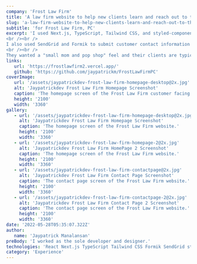 ```yaml
---
company: 'Frost Law Firm'
title: 'A law firm website to help new clients learn and reach out to the firm.'
slug: 'a-law-firm-website-to-help-new-clients-learn-and-reach-out-to-the-firm'
subtitle: 'for Frost Law Firm, PC'
excerpt: 'I used Next.js, TypeScript, Tailwind CSS, and styled-components. 
<br /><br />
I also used SendGrid and Formik to submit customer contact information to a Frost Law Firm email account.
<br /><br /> 
They wanted a "small mom and pop shop" feel and their clients are typically less tech-familiar seniors who may be diagnosed with cancer. I researched web accessibility and balanced design choices that reflected what I found with some aesthetics Frost Law Firm wanted.'
links: 
   url: 'https://frostlawfirm2.vercel.app/'
   github: 'https://github.com/jaypatrickm/FrostLawFirmPC'
coverImage:
   url: '/assets/jaypatrickdev-frost-law-firm-homepage-desktop@2x.jpg'
   alt: 'Jaypatrickdev Frost Law Firm Homepage Screenshot'
   caption: 'The homepage screen of the Frost Law Firm customer facing website.'
   height: '2100'
   width: '3360'
gallery:
   - url: '/assets/jaypatrickdev-frost-law-firm-homepage-desktop@2x.jpg'
     alt: 'Jaypatrickdev Frost Law Firm Homepage Screenshot'
     caption: 'The homepage screen of the Frost Law Firm website.'
     height: '2100'
     width: '3360'
   - url: '/assets/jaypatrickdev-frost-law-firm-homepage-2@2x.jpg'
     alt: 'Jaypatrickdev Frost Law Firm HomePage 2 Screenshot'
     caption: 'The homepage screen of the Frost Law Firm website.'
     height: '2100'
     width: '3360'
   - url: '/assets/jaypatrickdev-frost-law-firm-contactpage@2x.jpg'
     alt: 'Jaypatrickdev Frost Law Firm Contact Page Screenshot'
     caption: 'The contact page screen of the Frost Law Firm website.'
     height: '2100'
     width: '3360'
   - url: '/assets/jaypatrickdev-frost-law-firm-contactpage-2@2x.jpg'
     alt: 'Jaypatrickdev Frost Law Firm Contact Page 2 Screenshot'
     caption: 'The contact page screen of the Frost Law Firm website.'
     height: '2100'
     width: '3360'
date: '2022-05-28T05:35:07.322Z'
author:
   name: 'Jaypatrick Manalansan'
preBody: 'I worked as the sole developer and designer.'
technologies: 'React Next.js TypeScript Tailwind CSS Formik SendGrid styled-components'
category: 'Experience'
---
```

